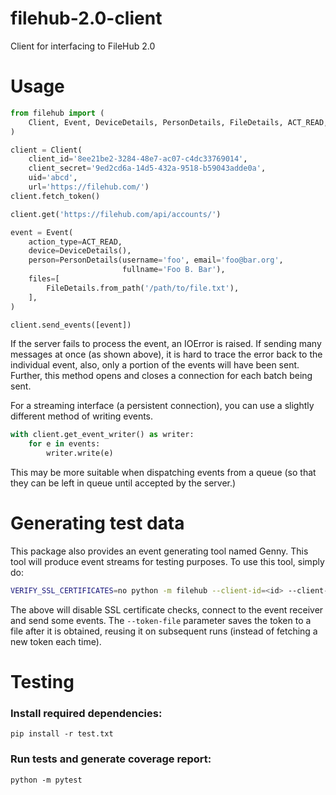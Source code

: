 # filehub-2.0-client
Client for interfacing to FileHub 2.0

# Usage
```python
from filehub import (
    Client, Event, DeviceDetails, PersonDetails, FileDetails, ACT_READ,
)

client = Client(
    client_id='8ee21be2-3284-48e7-ac07-c4dc33769014',
    client_secret='9ed2cd6a-14d5-432a-9518-b59043adde0a',
    uid='abcd',
    url='https://filehub.com/')
client.fetch_token()

client.get('https://filehub.com/api/accounts/')

event = Event(
    action_type=ACT_READ,
    device=DeviceDetails(),
    person=PersonDetails(username='foo', email='foo@bar.org',
                         fullname='Foo B. Bar'),
    files=[
        FileDetails.from_path('/path/to/file.txt'),
    ],
)

client.send_events([event])
```

If the server fails to process the event, an IOError is raised. If sending many
messages at once (as shown above), it is hard to trace the error back to the
individual event, also, only a portion of the events will have been sent.
Further, this method opens and closes a connection for each batch being sent.

For a streaming interface (a persistent connection), you can use a slightly
different method of writing events.

```python
with client.get_event_writer() as writer:
    for e in events:
        writer.write(e)
```

This may be more suitable when dispatching events from a queue (so that they
can be left in queue until accepted by the server.)

# Generating test data

This package also provides an event generating tool named Genny. This tool will
produce event streams for testing purposes. To use this tool, simply do:

```bash
VERIFY_SSL_CERTIFICATES=no python -m filehub --client-id=<id> --client-secret=<secret> --host=https://localhost/ --token-file=oauth.token
```

The above will disable SSL certificate checks, connect to the event receiver
and send some events. The `--token-file` parameter saves the token to a file
after it is obtained, reusing it on subsequent runs (instead of fetching a new
token each time).

# Testing

### Install required dependencies:
```
pip install -r test.txt
```
### Run tests and generate coverage report:
```
python -m pytest
```
